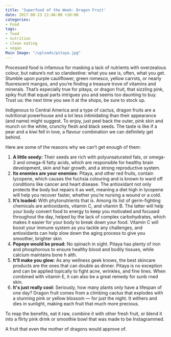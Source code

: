 ```yaml
---
title: 'Superfood of the Week: Dragon Fruit'
date: 2017-08-23 21:46:00 +10:00
categories:
- Food
tags:
- food
- nutrition
- clean eating
- vegan
Main Image: "/uploads/pitaya.jpg"
---
```


Processed food is infamous for masking a lack of nutrients with overzealous colour, but nature’s not so clandestine: what you see is, often, what you get. Stumble upon purple cauliflower, green romesco, yellow carrots, or nearly fluorescent mangos, and you’re finding a treasure trove of vitamins and minerals. That’s especially true for pitaya, or dragon fruit, that sizzling pink, spiky fruit that equal parts intrigues you and seems too daunting to buy. Trust us: the next time you see it at the shops, be sure to stock up.

Indigenous to Central America and a type of cactus, dragon fruits are a nutritional powerhouse and a lot less intimidating than their appearance (and name) might suggest. To enjoy, just peel back the outer, pink skin and munch on the white, crunchy flesh and black seeds. The taste is like if a pear and a kiwi fell in love, a flavour combination we can definitely get behind.

Here are some of the reasons why we can’t get enough of them:

1. **A little seedy:** Their seeds are rich with polyunsaturated fats, or omega-3 and omega-6 fatty acids, which are responsible for healthy brain development, skin and hair growth, and a strong reproductive system. 
2. **Its enemies are your enemies:** Pitaya, and other red fruits, contain lycopene, which causes the fuchsia colouring and is known to ward off conditions like cancer and heart disease. The antioxidant not only protects the body but repairs it as well, meaning a diet high in lycopene will help you recover faster, whether you’re nursing a wound or a cold. 
3. **It’s loaded:** With phytonutrients that is. Among its list of germ-fighting chemicals are antioxidants, vitamin C, and vitamin B. The latter will help your body convert food to energy to keep you motivated and focused throughout the day, helped by the lack of complex carbohydrates, which makes it easier for your body to break down your food. Vitamin C will boost your immune system as you tackle any challenges, and antioxidants can help slow down the aging process to give you smoother, brighter skin 
4. **Popeye would be proud:** No spinach in sight. Pitaya has plenty of iron and phosphorous to ensure healthy blood and bodily tissues, while calcium maintains bone h	alth. 
5. **It’ll make you glow:** As any wellness geek knows, the best skincare products are the ones that can double as dinner. Pitaya is no exception and can be applied topically to fight acne, wrinkles, and fine lines. When combined with vitamin E, it can also be a great remedy for sunb	rned skin.
6. **It's just really cool:** Seriously, how many plants only have a lifespan of one day? Dragon fruit comes from a climbing cactus that explodes with a stunning pink or yellow blossom — for just the night. It withers and dies in sunlight, making each fruit that much more precious. 

To reap the benefits, eat it raw, combine it with other fresh fruit, or blend it into a flirty pink drink or smoothie bowl that was made to be Instagrammed.

A fruit that even the mother of dragons would approve of. 
